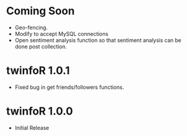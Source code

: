 # Coming Soon

* Geo-fencing.
* Modify to accept MySQL connections
* Open sentiment analysis function so that sentiment analysis can be done post collection.

# twinfoR 1.0.1

* Fixed bug in get friends/followers functions.

# twinfoR 1.0.0

* Initial Release